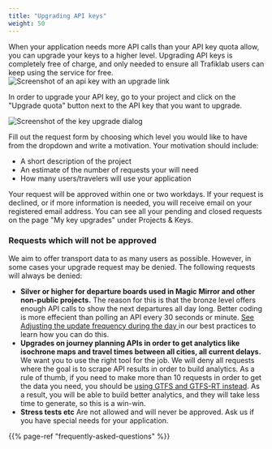 ```yaml
---
title: "Upgrading API keys"
weight: 50
---
```

When your application needs more API calls than your API key quota allow, you can upgrade your keys to a higher level.
Upgrading API keys is completely free of charge, and only needed to ensure all Trafiklab users can keep using the service for
free.
![Screenshot of an api key with an upgrade link](/media/2023/upgrade-quota.png)

In order to upgrade your API key, go to your project and click on the "Upgrade quota" button next to the API key that you want 
to upgrade. 

![Screenshot of the key upgrade dialog](/media/2023/request-key-upgrade.png)

Fill out the request form by choosing which level you would like to have from the dropdown and write a motivation. 
Your motivation should include:

* A short description of the project
* An estimate of the number of requests your will need
* How many users/travelers will use your application

Your request will be approved within one or two workdays. If your request is declined, or if more information is needed,
you will receive email on your registered email address. You can see all your pending and closed requests on the page "My 
key upgrades" under Projects & Keys.

### Requests which will not be approved

We aim to offer transport data to as many users as possible. However, in some cases your upgrade request may be denied.
The following requests will always be denied:

* **Silver or higher for departure boards used in Magic Mirror and other non-public projects.** The reason for this is
  that the bronze level offers enough API calls to show the next departures all day long. Better coding is more
  effecient than polling an API every 30 seconds or
  minute. [See Adjusting the update frequency during the day ](./../using-trafiklab-data/best-practices/limiting-requests.md#adjusting-the-update-frequency-during-the-day)
  in our best practices to learn how you can do this.
* **Upgrades on journey planning APIs in order to get analytics like isochrone maps and travel times between all cities,
  all current delays.** We want you to use the right tool for the job. We will deny all requests where the goal is to
  scrape API results in order to build analytics. As a rule of thumb, if you need to make more than 10 requests in order
  to get the data you need, you should
  be [using GTFS and GTFS-RT instead](../../public-transport-data/our-data-and-apis/gtfs/). As a result, you will be
  able to build better analytics, and they will take less time to generate, so this is a win-win.
* **Stress tests etc** Are not allowed and will never be approved. Ask us if you have special needs for your application.

{{% page-ref "frequently-asked-questions" %}}